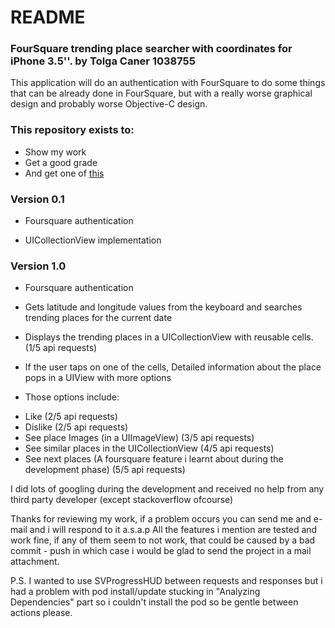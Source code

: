 # README #

###   FourSquare trending place searcher with coordinates for iPhone 3.5''. by Tolga Caner 1038755
This application will do an authentication with FourSquare to do some things that can be already done in FourSquare, but with a really worse graphical design and probably worse Objective-C design.

### This repository exists to: ###

* Show my work
* Get a good grade
* And get one of [this](http://www.yalova.edu.tr/Files/Import/ucgen3/userfiles/1(21).jpg)

### Version 0.1 ###

* Foursquare authentication

*  UICollectionView implementation

### Version 1.0 ###

* Foursquare authentication

* Gets latitude and longitude values from the keyboard and searches trending places for the current date

* Displays the trending places in a UICollectionView with reusable cells.(1/5 api requests)

* If the user taps on one of the cells, Detailed information about the place pops in a UIView with more options

* Those options include: 

- Like (2/5 api requests)
- Dislike (2/5 api requests)
- See place Images (in a UIImageView) (3/5 api requests)
- See similar places in the UICollectionView (4/5 api requests)
- See next places (A foursquare feature i learnt about during the development phase) (5/5 api requests)

I did lots of googling during the development and received no help from any third party developer (except stackoverflow ofcourse)

Thanks for reviewing my work, if a problem occurs you can send me and e-mail and i will respond to it a.s.a.p
All the features i mention are tested and work fine, if any of them seem to not work, that could be caused by a bad commit - push in which case i would be glad to send the project in a mail attachment.

P.S. I wanted to use SVProgressHUD between requests and responses but i had a problem with pod install/update stucking in "Analyzing Dependencies" part so i couldn't install the pod so be gentle between actions please.